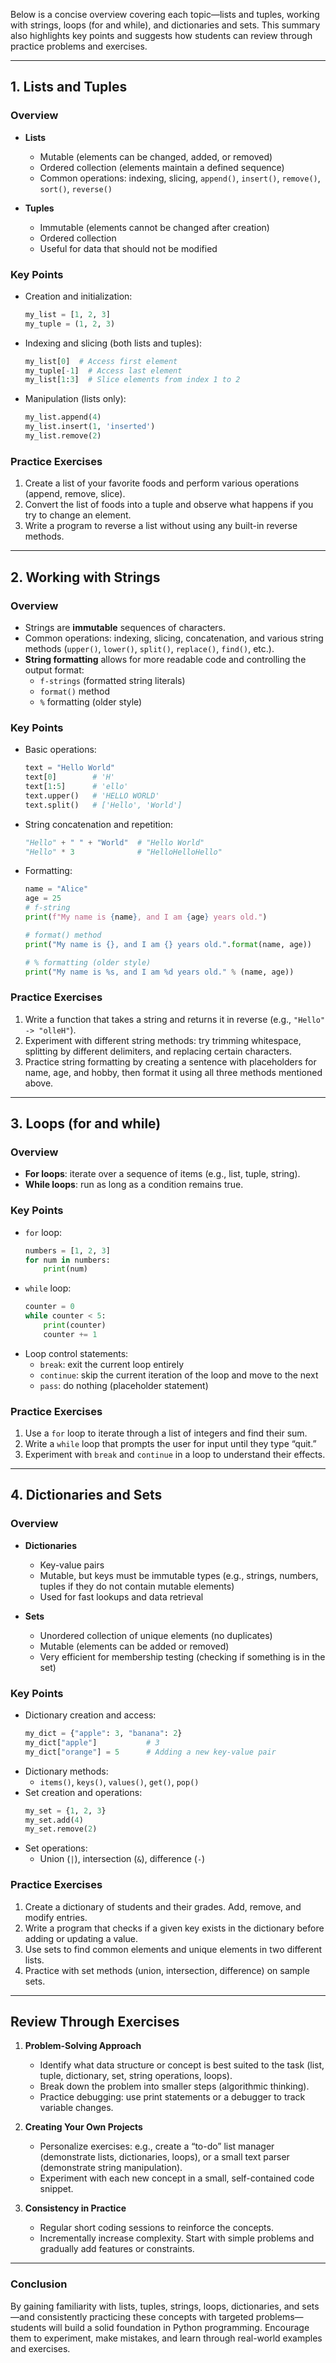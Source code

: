 Below is a concise overview covering each topic—lists and tuples, working with strings, loops (for and while), and dictionaries and sets. This summary also highlights key points and suggests how students can review through practice problems and exercises.

---

## 1. Lists and Tuples

### Overview
- **Lists**  
  - Mutable (elements can be changed, added, or removed)  
  - Ordered collection (elements maintain a defined sequence)  
  - Common operations: indexing, slicing, `append()`, `insert()`, `remove()`, `sort()`, `reverse()`

- **Tuples**  
  - Immutable (elements cannot be changed after creation)  
  - Ordered collection  
  - Useful for data that should not be modified

### Key Points
- Creation and initialization:
  ```python
  my_list = [1, 2, 3]
  my_tuple = (1, 2, 3)
  ```
- Indexing and slicing (both lists and tuples):
  ```python
  my_list[0]  # Access first element
  my_tuple[-1]  # Access last element
  my_list[1:3]  # Slice elements from index 1 to 2
  ```
- Manipulation (lists only):
  ```python
  my_list.append(4)
  my_list.insert(1, 'inserted')
  my_list.remove(2)
  ```

### Practice Exercises
1. Create a list of your favorite foods and perform various operations (append, remove, slice).
2. Convert the list of foods into a tuple and observe what happens if you try to change an element.
3. Write a program to reverse a list without using any built-in reverse methods.

---

## 2. Working with Strings

### Overview
- Strings are **immutable** sequences of characters.
- Common operations: indexing, slicing, concatenation, and various string methods (`upper()`, `lower()`, `split()`, `replace()`, `find()`, etc.).
- **String formatting** allows for more readable code and controlling the output format:
  - `f-strings` (formatted string literals)
  - `format()` method
  - `%` formatting (older style)

### Key Points
- Basic operations:
  ```python
  text = "Hello World"
  text[0]        # 'H'
  text[1:5]      # 'ello'
  text.upper()   # 'HELLO WORLD'
  text.split()   # ['Hello', 'World']
  ```
- String concatenation and repetition:
  ```python
  "Hello" + " " + "World"  # "Hello World"
  "Hello" * 3              # "HelloHelloHello"
  ```
- Formatting:
  ```python
  name = "Alice"
  age = 25
  # f-string
  print(f"My name is {name}, and I am {age} years old.")
  
  # format() method
  print("My name is {}, and I am {} years old.".format(name, age))

  # % formatting (older style)
  print("My name is %s, and I am %d years old." % (name, age))
  ```

### Practice Exercises
1. Write a function that takes a string and returns it in reverse (e.g., `"Hello" -> "olleH"`).
2. Experiment with different string methods: try trimming whitespace, splitting by different delimiters, and replacing certain characters.
3. Practice string formatting by creating a sentence with placeholders for name, age, and hobby, then format it using all three methods mentioned above.

---

## 3. Loops (for and while)

### Overview
- **For loops**: iterate over a sequence of items (e.g., list, tuple, string).
- **While loops**: run as long as a condition remains true.

### Key Points
- `for` loop:
  ```python
  numbers = [1, 2, 3]
  for num in numbers:
      print(num)
  ```
- `while` loop:
  ```python
  counter = 0
  while counter < 5:
      print(counter)
      counter += 1
  ```
- Loop control statements:
  - `break`: exit the current loop entirely
  - `continue`: skip the current iteration of the loop and move to the next
  - `pass`: do nothing (placeholder statement)

### Practice Exercises
1. Use a `for` loop to iterate through a list of integers and find their sum.
2. Write a `while` loop that prompts the user for input until they type “quit.”
3. Experiment with `break` and `continue` in a loop to understand their effects.

---

## 4. Dictionaries and Sets

### Overview
- **Dictionaries**  
  - Key-value pairs  
  - Mutable, but keys must be immutable types (e.g., strings, numbers, tuples if they do not contain mutable elements)  
  - Used for fast lookups and data retrieval

- **Sets**  
  - Unordered collection of unique elements (no duplicates)  
  - Mutable (elements can be added or removed)  
  - Very efficient for membership testing (checking if something is in the set)

### Key Points
- Dictionary creation and access:
  ```python
  my_dict = {"apple": 3, "banana": 2}
  my_dict["apple"]           # 3
  my_dict["orange"] = 5      # Adding a new key-value pair
  ```
- Dictionary methods:  
  - `items()`, `keys()`, `values()`, `get()`, `pop()`
- Set creation and operations:
  ```python
  my_set = {1, 2, 3}
  my_set.add(4)
  my_set.remove(2)
  ```
- Set operations:  
  - Union (`|`), intersection (`&`), difference (`-`)

### Practice Exercises
1. Create a dictionary of students and their grades. Add, remove, and modify entries.
2. Write a program that checks if a given key exists in the dictionary before adding or updating a value.
3. Use sets to find common elements and unique elements in two different lists.
4. Practice with set methods (union, intersection, difference) on sample sets.

---

## Review Through Exercises

1. **Problem-Solving Approach**  
   - Identify what data structure or concept is best suited to the task (list, tuple, dictionary, set, string operations, loops).
   - Break down the problem into smaller steps (algorithmic thinking).
   - Practice debugging: use print statements or a debugger to track variable changes.

2. **Creating Your Own Projects**  
   - Personalize exercises: e.g., create a “to-do” list manager (demonstrate lists, dictionaries, loops), or a small text parser (demonstrate string manipulation).
   - Experiment with each new concept in a small, self-contained code snippet.

3. **Consistency in Practice**  
   - Regular short coding sessions to reinforce the concepts.
   - Incrementally increase complexity. Start with simple problems and gradually add features or constraints.

---

### Conclusion

By gaining familiarity with lists, tuples, strings, loops, dictionaries, and sets—and consistently practicing these concepts with targeted problems—students will build a solid foundation in Python programming. Encourage them to experiment, make mistakes, and learn through real-world examples and exercises.
